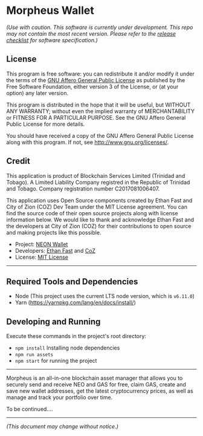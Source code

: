 # Morpheus Wallet

*(Use with caution. This software is currently under development. This repo may not contain the most recent version. Please refer to the [release checklist](https://github.com/MorpheusWallet/Morpheus/blob/master/release-checklist.md) for software specification.)*

## License

This program is free software: you can redistribute it and/or modify
it under the terms of the [GNU Affero General Public License](https://github.com/MorpheusWallet/Morpheus/blob/master/LICENSE.md) as published
by the Free Software Foundation, either version 3 of the License, or
(at your option) any later version.

This program is distributed in the hope that it will be useful,
but WITHOUT ANY WARRANTY; without even the implied warranty of
MERCHANTABILITY or FITNESS FOR A PARTICULAR PURPOSE.  See the
GNU Affero General Public License for more details.

You should have received a copy of the GNU Affero General Public License
along with this program.  If not, see <http://www.gnu.org/licenses/>.

## Credit

This application is product of Blockchain Services Limited (Trinidad and Tobago). A Limited Liability Company registred in the Republic of Trinidad and Tobago. Company registration number C2017081006407.

This application uses Open Source components created by Ethan Fast and City of Zion (COZ) Dev Team under the MIT License agreement. You can find the source code of their open source projects along with license information below. We would like to thank and acknowledge Ethan Fast and the developers at City of Zion (COZ) for their contributions to open source and making projects like this possible.

 - Project: [NEON Wallet](https://github.com/CityOfZion/neon-wallet)
 - Developers: [Ethan Fast](https://github.com/Ejhfast) and [CoZ](https://github.com/CityOfZion)
 - License: [MIT License](https://github.com/CityOfZion/neon-wallet/blob/dev/LICENSE.md)
 
_____

## Required Tools and Dependencies

  - Node (This project uses the current LTS node version, which is `v6.11.0`)
  - Yarn (https://yarnpkg.com/lang/en/docs/install/)

## Developing and Running

Execute these commands in the project's root directory:

  - `npm install` Installing node dependencies
  - `npm run assets`
  - `npm start` for running the project

_____

Morpheus is an all-in-one blockchain asset manager that allows you to securely send and receive NEO and GAS for free, claim GAS, create and save new wallet addresses, get the latest cryptocurrency prices, as well as manage and track your portfolio over time.

To be continued....

-----

*(This document may change without notice.)*

